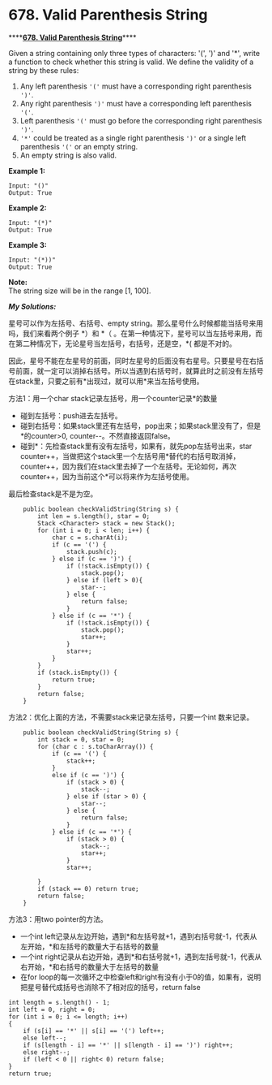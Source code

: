 # 678. Valid Parenthesis String

\*\*\*\*[**678. Valid Parenthesis String**](https://leetcode.com/problems/valid-parenthesis-string/)\*\*\*\*

Given a string containing only three types of characters: '\(', '\)' and '\*', write a function to check whether this string is valid. We define the validity of a string by these rules:

1. Any left parenthesis `'('` must have a corresponding right parenthesis `')'`.
2. Any right parenthesis `')'` must have a corresponding left parenthesis `'('`.
3. Left parenthesis `'('` must go before the corresponding right parenthesis `')'`.
4. `'*'` could be treated as a single right parenthesis `')'` or a single left parenthesis `'('` or an empty string.
5. An empty string is also valid.

**Example 1:**

```text
Input: "()"
Output: True
```

**Example 2:**

```text
Input: "(*)"
Output: True
```

**Example 3:**

```text
Input: "(*))"
Output: True
```

**Note:**  
The string size will be in the range \[1, 100\].

_**My Solutions:**_

星号可以作为左括号、右括号、empty string。那么星号什么时候都能当括号来用吗，我们来看两个例子 \*）和 \*（ 。在第一种情况下，星号可以当左括号来用，而在第二种情况下，无论星号当左括号，右括号，还是空，\*\( 都是不对的。

因此，星号不能在左星号的前面，同时左星号的后面没有右星号。只要星号在右括号前面，就一定可以消掉右括号。所以当遇到右括号时，就算此时之前没有左括号在stack里，只要之前有\*出现过，就可以用\*来当左括号使用。

方法1：用一个char stack记录左括号，用一个counter记录\*的数量

* 碰到左括号：push进去左括号。
* 碰到右括号：如果stack里还有左括号，pop出来；如果stack里没有了，但是\*的counter&gt;0, counter--。不然直接返回false。
* 碰到\*：先检查stack里有没有左括号，如果有，就先pop左括号出来，star counter++，当做把这个stack里一个左括号用\*替代的右括号取消掉，counter++，因为我们在stack里去掉了一个左括号。无论如何，再次counter++，因为当前这个\*可以将来作为左括号使用。

最后检查stack是不是为空。

```text
    public boolean checkValidString(String s) {
        int len = s.length(), star = 0;
        Stack <Character> stack = new Stack();
        for (int i = 0; i < len; i++) {
            char c = s.charAt(i);
            if (c == '(') {
                stack.push(c);
            } else if (c == ')') {
                if (!stack.isEmpty()) {
                    stack.pop();
                } else if (left > 0){
                    star--;
                } else {
                    return false;
                }
            } else if (c == '*') {
                if (!stack.isEmpty()) {
                    stack.pop();
                    star++;
                } 
                star++;
            }
        }
        if (stack.isEmpty()) {
            return true;
        } 
        return false;
    }
```

方法2：优化上面的方法，不需要stack来记录左括号，只要一个int 数来记录。

```text
    public boolean checkValidString(String s) {
        int stack = 0, star = 0;
        for (char c : s.toCharArray()) {
            if (c == '(') {
                stack++;
            } 
            else if (c == ')') {
                if (stack > 0) {
                    stack--;
                } else if (star > 0) {
                    star--;
                } else {
                    return false;
                }
            } else if (c == '*') {
                if (stack > 0) {
                    stack--;
                    star++;
                }
                star++;

        }
        if (stack == 0) return true;
        return false;
    }
```

方法3：用two pointer的方法。

* 一个int left记录从左边开始，遇到\*和左括号就+1，遇到右括号就-1，代表从左开始，\*和左括号的数量大于右括号的数量
* 一个int right记录从右边开始，遇到\*和右括号就+1，遇到左括号就-1，代表从右开始，\*和右括号的数量大于左括号的数量
* 在for loop的每一次循环之中检查left和right有没有小于0的值，如果有，说明把星号替代成括号也消除不了相对应的括号，return false

```text
int length = s.length() - 1;
int left = 0, right = 0;
for (int i = 0; i <= length; i++)
{
	if (s[i] == '*' || s[i] == '(') left++;
	else left--;
	if (s[length - i] == '*' || s[length - i] == ')') right++;
	else right--;
	if (left < 0 || right< 0) return false;
}
return true;
```

